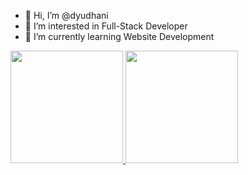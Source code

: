 - 👋 Hi, I’m @dyudhani
- 👀 I’m interested in Full-Stack Developer
- 🌱 I’m currently learning Website Development

<!---
dyudhani/dyudhani is a ✨ special ✨ repository because its `README.md` (this file) appears on your GitHub profile.
You can click the Preview link to take a look at your changes.
--->

<p align="left">
<a href="https://github.com/dyudhani">
  <img height="180em" src="https://github-readme-stats-eight-theta.vercel.app/api?username=dyudhani&show_icons=true&theme=algolia&include_all_commits=true&count_private=true"/>
  <img height="180em" src="https://github-readme-stats-eight-theta.vercel.app/api/top-langs/?username=dyudhani&layout=compact&langs_count=8&theme=algolia"/>
</a>
</p>
